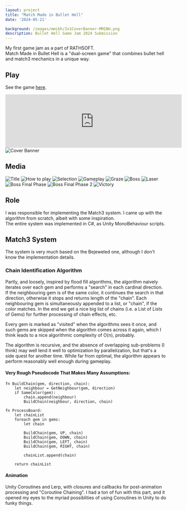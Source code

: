 ```yaml
---
layout: project
title: "Match Made in Bullet Hell"
date: '2024-05-21'

background: /images/mmibh/2x1CoverBanner-MMIBH.png
description: Bullet Hell Game Jam 2024 Submission
---
```


My first game jam as a part of RATHSOFT.<br/>
Match Made in Bullet Hell is a "dual-screen game" that combines bullet hell and match3 mechanics in a unique way.

## Play
See the game [here](https://rathsoft.itch.io/matchmadeinbullethell).
<iframe height="167" frameborder="0" src="https://itch.io/embed/2720643" width="552"><a href="https://rathsoft.itch.io/matchmadeinbullethell">Match Made in Bullet Hell by RATH</a></iframe><br/>

<img alt="Cover Banner" src="/images/mmibh/2x1CoverBanner-MMIBH.png">

<br/>

## Media
![Title](/images/mmibh/mmibh-title.png)
![How to play](/images/mmibh/mmibh-instructions.png)
![Selection](/images/mmibh/mmibh-selection.png)
![Gameplay](/images/mmibh/mmibh-gameplay.png)
![Graze](/images/mmibh/mmibh-graze-emote.png)
![Boss](/images/mmibh/mmibh-boss.png)
![Laser](/images/mmibh/mmibh-laser.png)
![Boss Final Phase](/images/mmibh/mmibh-boss-final.png)
![Boss Final Phase 2](/images/mmibh/mmibh-boss-final-2.png)
![Victory](/images/mmibh/mmibh-victory.png)

## Role
I was responsible for implementing the Match3 system.
I came up with the algorithm from scratch, albeit with some inspiration.<br/>
The entire system was implemented in C#, as Unity MonoBehaviour scripts.

## Match3 System
The system is very much based on the Bejeweled one, although I don't know the implementation details.

### Chain Identification Algorithm
Partly, and loosely, inspired by flood fill algorithms, the algorithm naively iterates over each gem and performs a "search" in each cardinal direction.
If the neighbouring gem is of the same color, it continues the search in that direction, otherwise it stops and returns length of the "chain".
Each neighbouring gem is simultaneously appended to a list, or "chain", if the color matches. In the end we get a nice big list of chains (i.e. a List of Lists of Gems) for further processing of chain effects, etc. 

Every gem is marked as "visited" when the algorithms sees it once, and such gems are skipped when the algorithm comes across it again, which I think leads to a nice algorithmic complexity of O(n), probably.

The algorithm is recursive, and the absence of overlapping sub-problems (I think) may well lend it well to optimization by parallelization, but that's a side quest for another time.
While far from optimal, the algorithm appears to perform reasonably well enough during gameplay.

#### Very Rough Pseudocode That Makes Many Assumptions:
```
fn BuildChain(gem, direction, chain):
    let neighbour = GetNeighbour(gem, direction)
    if SameColor(gem):
        chain.append(neighbour)
        BuildChain(neighbour, direction, chain)

fn ProcessBoard:
    let chainList
    foreach gem in gems:
        let chain

        BuildChain(gem, UP, chain)
        BuildChain(gem, DOWN, chain)
        BuildChain(gem, LEFT, chain)
        BuildChain(gem, RIGHT, chain)

        chainList.append(chain)

    return chainList
```

#### Animation
Unity Coroutines and Lerp, with closures and callbacks for post-animation processing and "Coroutine Chaining".
I had a ton of fun with this part, and it opened my eyes to the myriad possiblities of using Coroutines in Unity to do funky things.
